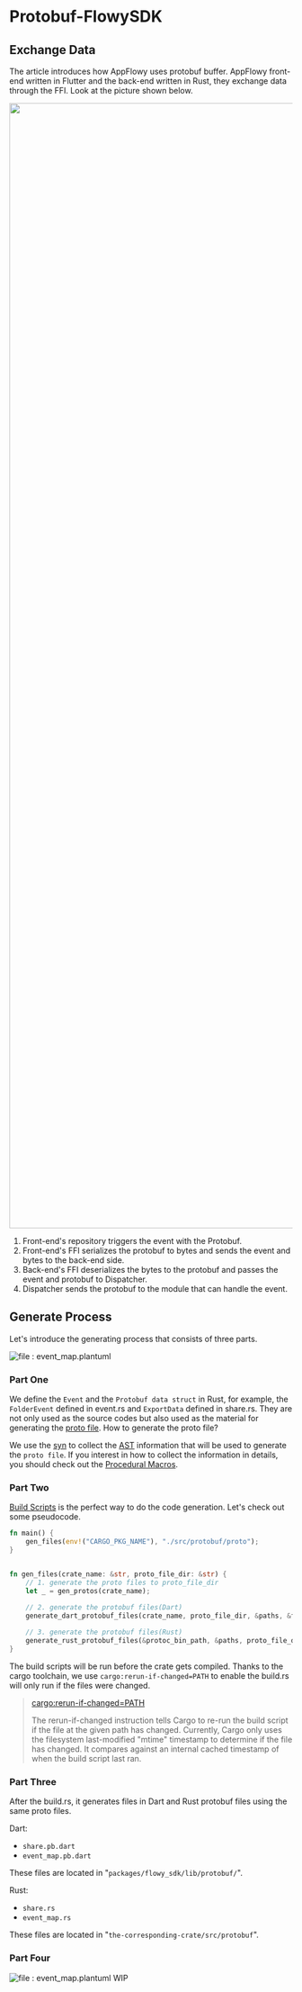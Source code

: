 # Protobuf-FlowySDK

## Exchange Data
The article introduces how AppFlowy uses protobuf buffer. AppFlowy front-end written in Flutter and the back-end written in Rust,
they exchange data through the FFI. Look at the picture shown below.

<img src="https://raw.githubusercontent.com/AppFlowy-IO/docs/feat/pb/uml/output/FlowySDK-FFI.svg" width="2000" />

1. Front-end's repository triggers the event with the Protobuf.
2. Front-end's FFI serializes the protobuf to bytes and sends the event and bytes to the back-end side.
3. Back-end's FFI deserializes the bytes to the protobuf and passes the event and protobuf to Dispatcher.
4. Dispatcher sends the protobuf to the module that can handle the event.


## Generate Process
Let's introduce the generating process that consists of three parts.

![file : event_map.plantuml](https://raw.githubusercontent.com/AppFlowy-IO/docs/feat/pb/uml/output/FlowySDK-Protobuf_Code_Generation.svg)

### Part One
We define the `Event` and the `Protobuf data struct` in Rust, for example, the `FolderEvent` defined in event.rs and `ExportData` defined in share.rs.
They are not only used as the source codes but also used as the material for generating the [proto file](https://developers.google.com/protocol-buffers/docs/proto3).
How to generate the proto file?

We use the [syn](https://docs.rs/syn/latest/syn/) to collect the [AST](https://en.wikipedia.org/wiki/Abstract_syntax_tree) information that will be used to generate
the `proto file`. If you interest in how to collect the information in details, you should check out the [Procedural Macros](https://doc.rust-lang.org/reference/procedural-macros.html).


### Part Two
[Build Scripts](https://doc.rust-lang.org/cargo/reference/build-scripts.html) is the perfect way to do the code generation.
Let's check out some pseudocode.

```Rust
fn main() {
    gen_files(env!("CARGO_PKG_NAME"), "./src/protobuf/proto");
}


fn gen_files(crate_name: &str, proto_file_dir: &str) { 
    // 1. generate the proto files to proto_file_dir
    let _ = gen_protos(crate_name);

    // 2. generate the protobuf files(Dart)
    generate_dart_protobuf_files(crate_name, proto_file_dir, &paths, &file_names, &protoc_bin_path);
    
    // 3. generate the protobuf files(Rust)
    generate_rust_protobuf_files(&protoc_bin_path, &paths, proto_file_dir);
}
```

The build scripts will be run before the crate gets compiled. Thanks to the cargo toolchain, we use `cargo:rerun-if-changed=PATH`
to enable the build.rs will only run if the files were changed.

> [cargo:rerun-if-changed=PATH](https://doc.rust-lang.org/cargo/reference/build-scripts.html#rerun-if-changed)
>
> The rerun-if-changed instruction tells Cargo to re-run the build script if the file at the given path has changed.
Currently, Cargo only uses the filesystem last-modified "mtime" timestamp to determine if the file has changed.
It compares against an internal cached timestamp of when the build script last ran.

### Part Three
After the build.rs, it generates files in Dart and Rust protobuf files using the same proto files.

Dart:
* `share.pb.dart`
* `event_map.pb.dart`

These files are located in "`packages/flowy_sdk/lib/protobuf/`".

Rust:
* `share.rs`
* `event_map.rs`

These files are located in "`the-corresponding-crate/src/protobuf`".


### Part Four
![file : event_map.plantuml](https://raw.githubusercontent.com/AppFlowy-IO/docs/feat/pb/uml/output/FlowySDK-Protobuf_Communication.svg)
WIP


